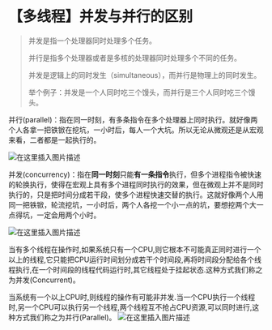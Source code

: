 # 【多线程】并发与并行的区别

> 并发是指一个处理器同时处理多个任务。
>
> 并行是指多个处理器或者是多核的处理器同时处理多个不同的任务。
>
> 并发是逻辑上的同时发生（simultaneous），而并行是物理上的同时发生。
>
> 举个例子：并发是一个人同时吃三个馒头，而并行是三个人同时吃三个馒头。

并行(parallel)：指在同一时刻，有多条指令在多个处理器上同时执行。就好像两个人各拿一把铁锨在挖坑，一小时后，每人一个大坑。所以无论从微观还是从宏观来看，二者都是一起执行的。

![在这里插入图片描述](https://gitee.com/ForeverHamburger/picgo_imgs1/raw/master/202410191712412.png)

并发(concurrency)：指在**同一时刻**只能**有一条指令**执行，但多个进程指令被快速的轮换执行，使得在宏观上具有多个进程同时执行的效果，但在微观上并不是同时执行的，只是把时间分成若干段，使多个进程快速交替的执行。这就好像两个人用同一把铁锨，轮流挖坑，一小时后，两个人各挖一个小一点的坑，要想挖两个大一点得坑，一定会用两个小时。

![在这里插入图片描述](https://gitee.com/ForeverHamburger/picgo_imgs1/raw/master/202410191712119.png)

当有多个线程在操作时,如果系统只有一个CPU,则它根本不可能真正同时进行一个以上的线程,它只能把CPU运行时间划分成若干个时间段,再将时间段分配给各个线程执行,在一个时间段的线程代码运行时,其它线程处于挂起状态.这种方式我们称之为并发(Concurrent)。

当系统有一个以上CPU时,则线程的操作有可能非并发.当一个CPU执行一个线程时,另一个CPU可以执行另一个线程,两个线程互不抢占CPU资源,可以同时进行,这种方式我们称之为并行(Parallel)。
![在这里插入图片描述](https://gitee.com/ForeverHamburger/picgo_imgs1/raw/master/202410191713922.png)